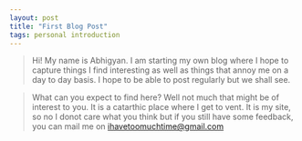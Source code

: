 ```yaml
---
layout: post
title: "First Blog Post"
tags: personal introduction
---
```


> Hi! My name is Abhigyan. I am starting my own blog where I hope to capture things I find interesting as well as things that annoy me on a day to day basis. I hope to be able to post regularly but we shall see.

> What can you expect to find here? Well not much that might be of interest to you. It is a catarthic place where I get to vent. It is my site, so no I donot care what you think but if you still have some feedback, you can mail me on [ihavetoomuchtime@gmail.com](mailto:ihavetoomuchtime@gmail.com)
